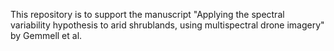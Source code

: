 This repository is to support the manuscript "Applying the spectral variability hypothesis to arid shrublands, using multispectral drone imagery" by Gemmell et al.

